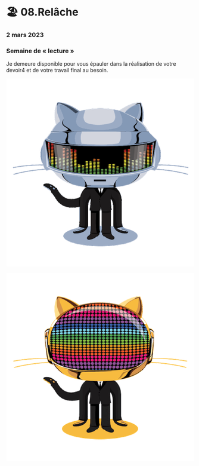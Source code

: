 # 🏖 08.Relâche

### 2 mars 2023

### Semaine de « lecture »

Je demeure disponible pour vous épauler dans la réalisation de votre devoir4 et de votre travail final au besoin.

![Thomas Bangalter, chevalier de l'ordre des Arts et des Lettres de France.](../.gitbook/assets/daftpunktocat-thomas.gif)

![Guillaume de Homem-Christo, chevalier de l’ordre des Arts et des Lettres de France.](../.gitbook/assets/daftpunktocat-guy.gif)
